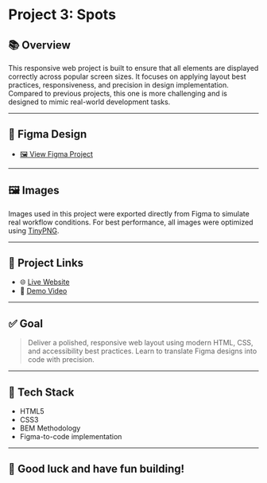 # Project 3: Spots

## 📚 Overview

This responsive web project is built to ensure that all elements are displayed correctly across popular screen sizes. It focuses on applying layout best practices, responsiveness, and precision in design implementation. Compared to previous projects, this one is more challenging and is designed to mimic real-world development tasks.

---

## 🎨 Figma Design

- [🖼️ View Figma Project](https://www.figma.com/file/BBNm2bC3lj8QQMHlnqRsga/Sprint-3-Project-%E2%80%94-Spots?type=design&node-id=2%3A60&mode=design&t=afgNFybdorZO6cQo-1)

---

## 🖼️ Images

Images used in this project were exported directly from Figma to simulate real workflow conditions. For best performance, all images were optimized using [TinyPNG](https://tinypng.com/).

---

## 🚀 Project Links

- 🌐 [Live Website](https://castaneda012.github.io/se_project_spots/)
- 🎥 [Demo Video](https://drive.google.com/file/d/15XktWubFFfpXTkQEJwSEpGAE5k-rzW8F/view?usp=sharing)

---

## ✅ Goal

> Deliver a polished, responsive web layout using modern HTML, CSS, and accessibility best practices. Learn to translate Figma designs into code with precision.

---

## 🔧 Tech Stack

- HTML5
- CSS3
- BEM Methodology
- Figma-to-code implementation

---

## 🙌 Good luck and have fun building!
